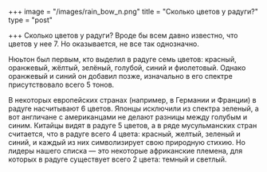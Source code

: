+++
image = "/images/rain_bow_n.png"
title = "Сколько цветов у радуги?"
type = "post"

+++
Сколько цветов у радуги? Вроде бы всем давно известно, что цветов у нее 7. Но оказывается, не все так однозначно.  
  
Нюьтон был первым, кто выделил в радуге семь цветов: красный, оранжевый, жёлтый, зелёный, голубой, синий и фиолетовый. Однако оранжевый и синий он добавил позже, изначально в его спектре присутствовало всего 5 тонов.   
  
В некоторых европейских странах (например, в Германии и Франции) в радуге насчитывают 6 цветов. Японцы исключили из спектра зеленый, а вот англичане с американцами не делают разницы между голубым и синим. Китайцы видят в радуге 5 цветов, а в ряде мусульманских стран считается, что в радуге всего 4 цвета: красный, желтый, зеленый и синий, и каждый из них символизирует свою природную стихию. Но лидеры нашего списка — это некоторые африканские племена, для которых в радуге существует всего 2 цвета: темный и светлый.